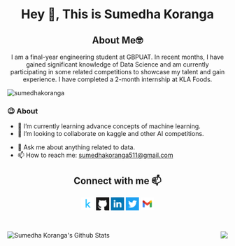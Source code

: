 <h1 align='center'>Hey 👋, This is Sumedha Koranga</h1>
<p align = 'center'> 
<h2 align='center'>About Me🤓</h2>
<p align='center'>I am a final-year engineering student at GBPUAT. In recent months, I have gained significant knowledge of Data Science and am currently participating in some related competitions to showcase my talent and gain experience. I have completed a 2-month internship at KLA Foods.
<p align="left"> <img src="https://komarev.com/ghpvc/?username=sumedhakoranga" alt="sumedhakoranga" /> </p>

### 😉 About


<!-- - 🔭 I’m currently working on ... -->
- 🌱 I’m currently learning advance concepts of machine learning.
- 👯 I’m looking to collaborate on kaggle and other AI competitions.
<!-- - 🤔 I’m looking for help with ... -->
- 💬 Ask me about anything related to data.
- 📫 How to reach me: sumedhakoranga511@gmail.com
<!-- - 😄 Pronouns: ... -->
<!-- - ⚡ Fun fact: I love my boyfriend @aniketsharma00411 a lot, he is from different planet(MARS), i am from venus. -->



</p><h2 align='center'>Connect with me  📫 </h2>
<p align = 'center'>
 <a href = https://www.kaggle.com/sumedhakoranga target='_blank'> <img src=https://github.com/edent/SuperTinyIcons/blob/master/images/svg/kaggle.svg height='30' weight='30'/></a>
 <a href = https://github.com/sumedhakoranga target='_blank'> <img src=https://github.com/edent/SuperTinyIcons/blob/master/images/svg/github.svg height='30' weight='30'/></a>
<a href = https://www.linkedin.com/in/sumedhakoranga/ target='_blank'> <img src=https://github.com/edent/SuperTinyIcons/blob/master/images/svg/linkedin.svg height='30' weight='30'/></a> 
<a href = https://twitter.com/sumedhakoranga target='_blank'> <img src=https://github.com/edent/SuperTinyIcons/blob/master/images/svg/twitter.svg height='30' weight='30'/></a>
<!-- <a href = https://medium.com/<user-name> target='_blank'> <img src=https://github.com/edent/SuperTinyIcons/blob/master/images/svg/medium.svg height='30' weight='30'/></a>  -->
<!-- <a href="https://mail.google.com/mail/?view=cm&fs=1&tf=1&to=aniketsharma00411@gmail.com" target="_blank"><img src=https://github.com/edent/SuperTinyIcons/blob/master/images/svg/gmail.svg height='30' weight='30'/></a> -->
<a href="mailto:sumedhakoranga511@gmail.com" target="_blank"><img src=https://github.com/edent/SuperTinyIcons/blob/master/images/svg/gmail.svg height='30' weight='30'/></a>
<!-- <a href="https://www.goodreads.com/aniketsharma00411" target="_blank"><img src=https://github.com/edent/SuperTinyIcons/blob/master/images/svg/goodreads.svg height='30' weight='30'/></a> -->
<!-- <a href = https://stackoverflow.com/users/<user-name> target='_blank'> <img src=https://github.com/edent/SuperTinyIcons/blob/master/images/svg/stackoverflow.svg height='30' weight='30'/></a> -->

&emsp;
<!-- 
<p align="center">
 <img src="https://github.com/devicons/devicon/blob/master/icons/python/python-original.svg" alt="Python" width="40" height="40"/>
 <img src="https://github.com/devicons/devicon/blob/master/icons/git/git-original.svg" alt="Git" width="40" height="40"/>
 <img src="https://github.com/devicons/devicon/blob/master/icons/mysql/mysql-original.svg" alt="MySQL" width="40" height="40"/>
</p>

&emsp;
 -->

<!-- <img align="right" height="250" width="300" alt="GIF" src="https://miro.medium.com/max/1360/1*IRGHmiGsa16stedQvIaZfw.gif" /> -->

![Sumedha Koranga's Github Stats](https://github-readme-stats.vercel.app/api?username=sumedhakoranga&count_private=true&show_icons=true&include_all_commits=true&theme=calm)
<img align="right" src="https://github-readme-stats.vercel.app/api/top-langs/?username=sumedhakoranga&theme=calm">

<!-- ![Most Used Languages](https://github-readme-stats.vercel.app/api/top-langs/?username=aniketsharma00411&theme=calm) -->
